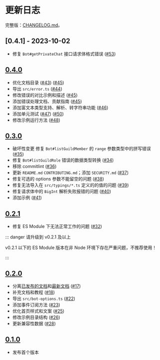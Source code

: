 # 更新日志

完整版：[CHANGELOG.md](https://github.com/DevOpen-Club/api-node-sdk/blob/main/CHANGELOG.md)。

## [0.4.1] - 2023-10-02

- 修复 `Bot#getPrivateChat` 接口请求体格式错误 ([#53](https://github.com/DevOpen-Club/api-node-sdk/pull/53))

## [0.4.0](https://github.com/DevOpen-Club/api-node-sdk/releases/tag/v0.4.0)

- 优化文档目录 ([#43](https://github.com/DevOpen-Club/api-node-sdk/pull/43)) ([#45](https://github.com/DevOpen-Club/api-node-sdk/pull/45))
- 导出 `src/error.ts` ([#44](https://github.com/DevOpen-Club/api-node-sdk/pull/44))
- 修改错误的对比示例和描述 ([#45](https://github.com/DevOpen-Club/api-node-sdk/pull/45))
- 添加错误处理文档、贡献指南 ([#45](https://github.com/DevOpen-Club/api-node-sdk/pull/45))
- 添加富文本类型支持、解析、转字符串功能 ([#46](https://github.com/DevOpen-Club/api-node-sdk/pull/46))
- 添加单元测试 ([#47](https://github.com/DevOpen-Club/api-node-sdk/pull/47)) ([#50](https://github.com/DevOpen-Club/api-node-sdk/pull/50))
- 修改示例运行方法 ([#48](https://github.com/DevOpen-Club/api-node-sdk/pull/48))

## [0.3.0](https://github.com/DevOpen-Club/api-node-sdk/releases/tag/v0.3.0)

- <Badge type='warning'>破坏性变更</Badge> 修复 `Bot#listGuildMember` 的 `range` 参数类型中的拼写错误 ([#35](https://github.com/DevOpen-Club/api-node-sdk/pull/35))
- 修复 `Bot#listGuildRole` 错误的数据类型转换 ([#34](https://github.com/DevOpen-Club/api-node-sdk/pull/34))
- 移除 commitlint ([#36](https://github.com/DevOpen-Club/api-node-sdk/pull/36))
- 更新 `README.md` `CONTRIBUTING.md`；添加 `SECURITY.md` ([#37](https://github.com/DevOpen-Club/api-node-sdk/pull/37))
- 修复可选的 options 参数不能留空的问题 ([#38](https://github.com/DevOpen-Club/api-node-sdk/pull/38))
- 修复无法导入在 `src/typings/*.ts` 定义的的值的问题 ([#39](https://github.com/DevOpen-Club/api-node-sdk/pull/39))
- 修复请求体中的 `BigInt` 解析失败报错的问题 ([#40](https://github.com/DevOpen-Club/api-node-sdk/pull/40))
- 添加示例 ([#41](https://github.com/DevOpen-Club/api-node-sdk/pull/41))

## [0.2.1](https://github.com/DevOpen-Club/api-node-sdk/releases/tag/v0.2.1)

- 修复 ES Module 下无法正常工作的问题 ([#32](https://github.com/DevOpen-Club/api-node-sdk/pull/32))

::: danger 请升级到 v0.2.1 及以上

v0.2.1 以下的 ES Module 版本在非 Node 环境下存在严重问题，不推荐使用！

:::

## [0.2.0](https://github.com/DevOpen-Club/api-node-sdk/releases/tag/v0.2.0)

- 分离[已发布的文档](https://fanbook-api-sdk.js.org/)和[最新文档](https://devopen-club.github.io/api-node-sdk/) ([#17](https://github.com/DevOpen-Club/api-node-sdk/pull/17))
- 补充文档和教程 ([#18](https://github.com/DevOpen-Club/api-node-sdk/pull/18))
- 导出 `src/bot-options.ts` ([#22](https://github.com/DevOpen-Club/api-node-sdk/pull/22))
- 添加事件订阅方法 ([#23](https://github.com/DevOpen-Club/api-node-sdk/pull/23))
- 优化首页样式和文案 ([#25](https://github.com/DevOpen-Club/api-node-sdk/pull/25))
- 修改示例目录结构 ([#26](https://github.com/DevOpen-Club/api-node-sdk/pull/26))
- 更新兼容性数据 ([#28](https://github.com/DevOpen-Club/api-node-sdk/pull/28))

## [0.1.0](https://github.com/DevOpen-Club/api-node-sdk/releases/tag/v0.1.0)

- 发布首个版本
